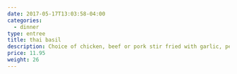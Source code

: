 ```yaml
---
date: 2017-05-17T13:03:58-04:00
categories:
  - dinner
type: entree
title: thai basil
description: Choice of chicken, beef or pork stir fried with garlic, pepper, thai basil, green & red pepper.
price: 11.95
weight: 26
---
```

